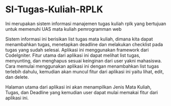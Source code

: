 # SI-Tugas-Kuliah-RPLK
Ini merupakan sistem informasi manajemen tugas kuliah rplk yang bertujuan untuk memenuhi UAS mata kuliah pemrogramman web

Sistem informasi ini berisikan list tugas mata kuliah, dimana kita dapat menambahkan tugas, menetapkan deadline dan melakukan checklist pada tugas yang sudah selesai. Aplikasi ini menggunakan framework dari CodeIgniter. Fitur utama dari aplikasi ini dapat melihat list tugas, menyunting, dan menghapus sesuai keinginan dari user yakni mahasiswa. Cara memulai menggunakan aplikasi ini dengan menambahkan list tugas terlebih dahulu, kemudian akan muncul fitur dari aplikasi ini yaitu lihat, edit, dan delete.

Halaman utama dari aplikasi ini akan menampilkan Jenis Mata Kuliah, Tugas, dan Deadline yang kemudian user dapat mulai memakai fitur dari aplikasi ini.
